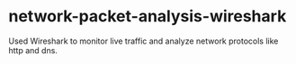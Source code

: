 # network-packet-analysis-wireshark
Used Wireshark to monitor live traffic and analyze network protocols like http and dns.
